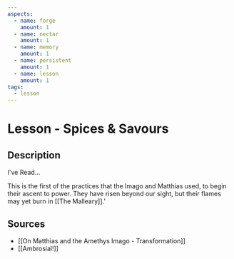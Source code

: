 ```yaml
---
aspects: 
  - name: forge
    amount: 1
  - name: nectar
    amount: 1
  - name: memory
    amount: 1
  - name: persistent
    amount: 1
  - name: lesson
    amount: 1
tags:
  - lesson
---
```


# Lesson - Spices & Savours

## Description
I've Read...

This is the first of the practices that the Imago and Matthias used, to begin their ascent to power. They have risen beyond our sight, but their flames may yet burn in [[The Malleary]].'
## Sources
- [[On Matthias and the Amethys Imago - Transformation]]
- [[Ambrosial!]]